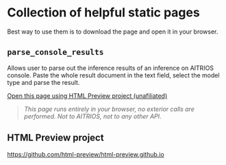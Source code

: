 # Collection of helpful static pages

Best way to use them is to download the page and open it in your browser.

## `parse_console_results`

Allows user to parse out the inference results of an inference on AITRIOS console.
Paste the whole result document in the text field, select the model type and parse the result.

[Open this page using HTML Preview project (unafiliated)](https://html-preview.github.io/?url=https://raw.githubusercontent.com/neurala/aitrios-tools/refs/heads/jraynal/http_converter/webtools/parse_console_results.html)

> _This page runs entirely in your browser, no exterior calls are performed. Not to AITRIOS, not to any other API_.


## HTML Preview project

https://github.com/html-preview/html-preview.github.io